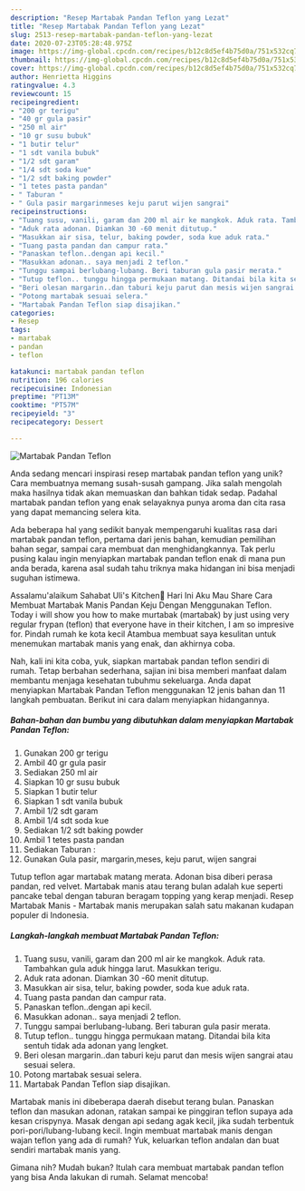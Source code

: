 ```yaml
---
description: "Resep Martabak Pandan Teflon yang Lezat"
title: "Resep Martabak Pandan Teflon yang Lezat"
slug: 2513-resep-martabak-pandan-teflon-yang-lezat
date: 2020-07-23T05:28:48.975Z
image: https://img-global.cpcdn.com/recipes/b12c8d5ef4b75d0a/751x532cq70/martabak-pandan-teflon-foto-resep-utama.jpg
thumbnail: https://img-global.cpcdn.com/recipes/b12c8d5ef4b75d0a/751x532cq70/martabak-pandan-teflon-foto-resep-utama.jpg
cover: https://img-global.cpcdn.com/recipes/b12c8d5ef4b75d0a/751x532cq70/martabak-pandan-teflon-foto-resep-utama.jpg
author: Henrietta Higgins
ratingvalue: 4.3
reviewcount: 15
recipeingredient:
- "200 gr terigu"
- "40 gr gula pasir"
- "250 ml air"
- "10 gr susu bubuk"
- "1 butir telur"
- "1 sdt vanila bubuk"
- "1/2 sdt garam"
- "1/4 sdt soda kue"
- "1/2 sdt baking powder"
- "1 tetes pasta pandan"
- " Taburan "
- " Gula pasir margarinmeses keju parut wijen sangrai"
recipeinstructions:
- "Tuang susu, vanili, garam dan 200 ml air ke mangkok. Aduk rata. Tambahkan gula aduk hingga larut. Masukkan terigu."
- "Aduk rata adonan. Diamkan 30 -60 menit ditutup."
- "Masukkan air sisa, telur, baking powder, soda kue aduk rata."
- "Tuang pasta pandan dan campur rata."
- "Panaskan teflon..dengan api kecil."
- "Masukkan adonan.. saya menjadi 2 teflon."
- "Tunggu sampai berlubang-lubang. Beri taburan gula pasir merata."
- "Tutup teflon.. tunggu hingga permukaan matang. Ditandai bila kita sentuh tidak ada adonan yang lengket."
- "Beri olesan margarin..dan taburi keju parut dan mesis wijen sangrai atau sesuai selera."
- "Potong martabak sesuai selera."
- "Martabak Pandan Teflon siap disajikan."
categories:
- Resep
tags:
- martabak
- pandan
- teflon

katakunci: martabak pandan teflon 
nutrition: 196 calories
recipecuisine: Indonesian
preptime: "PT13M"
cooktime: "PT57M"
recipeyield: "3"
recipecategory: Dessert

---
```



![Martabak Pandan Teflon](https://img-global.cpcdn.com/recipes/b12c8d5ef4b75d0a/751x532cq70/martabak-pandan-teflon-foto-resep-utama.jpg)

Anda sedang mencari inspirasi resep martabak pandan teflon yang unik? Cara membuatnya memang susah-susah gampang. Jika salah mengolah maka hasilnya tidak akan memuaskan dan bahkan tidak sedap. Padahal martabak pandan teflon yang enak selayaknya punya aroma dan cita rasa yang dapat memancing selera kita.

Ada beberapa hal yang sedikit banyak mempengaruhi kualitas rasa dari martabak pandan teflon, pertama dari jenis bahan, kemudian pemilihan bahan segar, sampai cara membuat dan menghidangkannya. Tak perlu pusing kalau ingin menyiapkan martabak pandan teflon enak di mana pun anda berada, karena asal sudah tahu triknya maka hidangan ini bisa menjadi suguhan istimewa.

Assalamu&#39;alaikum Sahabat Uli&#39;s Kitchen🤗 Hari Ini Aku Mau Share Cara Membuat Martabak Manis Pandan Keju Dengan Menggunakan Teflon. Today i will show you how to make murtabak (martabak) by just using very regular frypan (teflon) that everyone have in their kitchen, I am so impresive for. Pindah rumah ke kota kecil Atambua membuat saya kesulitan untuk menemukan martabak manis yang enak, dan akhirnya coba.


Nah, kali ini kita coba, yuk, siapkan martabak pandan teflon sendiri di rumah. Tetap berbahan sederhana, sajian ini bisa memberi manfaat dalam membantu menjaga kesehatan tubuhmu sekeluarga. Anda dapat menyiapkan Martabak Pandan Teflon menggunakan 12 jenis bahan dan 11 langkah pembuatan. Berikut ini cara dalam menyiapkan hidangannya.

<!--inarticleads1-->

##### Bahan-bahan dan bumbu yang dibutuhkan dalam menyiapkan Martabak Pandan Teflon:

1. Gunakan 200 gr terigu
1. Ambil 40 gr gula pasir
1. Sediakan 250 ml air
1. Siapkan 10 gr susu bubuk
1. Siapkan 1 butir telur
1. Siapkan 1 sdt vanila bubuk
1. Ambil 1/2 sdt garam
1. Ambil 1/4 sdt soda kue
1. Sediakan 1/2 sdt baking powder
1. Ambil 1 tetes pasta pandan
1. Sediakan  Taburan :
1. Gunakan  Gula pasir, margarin,meses, keju parut, wijen sangrai


Tutup teflon agar martabak matang merata. Adonan bisa diberi perasa pandan, red velvet. Martabak manis atau terang bulan adalah kue seperti pancake tebal dengan taburan beragam topping yang kerap menjadi. Resep Martabak Manis - Martabak manis merupakan salah satu makanan kudapan populer di Indonesia. 

<!--inarticleads2-->

##### Langkah-langkah membuat Martabak Pandan Teflon:

1. Tuang susu, vanili, garam dan 200 ml air ke mangkok. Aduk rata. Tambahkan gula aduk hingga larut. Masukkan terigu.
1. Aduk rata adonan. Diamkan 30 -60 menit ditutup.
1. Masukkan air sisa, telur, baking powder, soda kue aduk rata.
1. Tuang pasta pandan dan campur rata.
1. Panaskan teflon..dengan api kecil.
1. Masukkan adonan.. saya menjadi 2 teflon.
1. Tunggu sampai berlubang-lubang. Beri taburan gula pasir merata.
1. Tutup teflon.. tunggu hingga permukaan matang. Ditandai bila kita sentuh tidak ada adonan yang lengket.
1. Beri olesan margarin..dan taburi keju parut dan mesis wijen sangrai atau sesuai selera.
1. Potong martabak sesuai selera.
1. Martabak Pandan Teflon siap disajikan.


Martabak manis ini dibeberapa daerah disebut terang bulan. Panaskan teflon dan masukan adonan, ratakan sampai ke pinggiran teflon supaya ada kesan crispynya. Masak dengan api sedang agak kecil, jika sudah terbentuk pori-pori/lubang-lubang kecil. Ingin membuat martabak manis dengan wajan teflon yang ada di rumah? Yuk, keluarkan teflon andalan dan buat sendiri martabak manis yang. 

Gimana nih? Mudah bukan? Itulah cara membuat martabak pandan teflon yang bisa Anda lakukan di rumah. Selamat mencoba!
